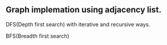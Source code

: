 Graph implemation using adjacency list.
--
DFS(Depth first search) with iterative and recursive ways.

BFS(Breadth first search) 
